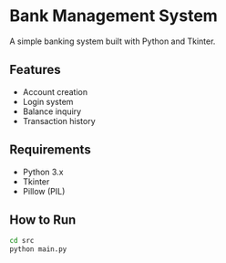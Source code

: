 # Bank Management System

A simple banking system built with Python and Tkinter.

## Features
- Account creation
- Login system
- Balance inquiry
- Transaction history

## Requirements
- Python 3.x
- Tkinter
- Pillow (PIL)

## How to Run
```bash
cd src
python main.py
